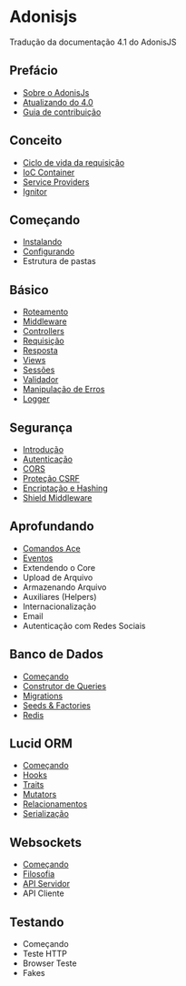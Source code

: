 # Adonisjs
Tradução da documentação 4.1 do AdonisJS

## Prefácio
+ [Sobre o AdonisJs](https://github.com/tavaresgerson/adonisdocbr/blob/master/doc/preface/about.md)
+ [Atualizando do 4.0](https://github.com/tavaresgerson/adonisdocbr/blob/master/doc/preface/upgrade-guide.md)
+ [Guia de contribuição](https://github.com/tavaresgerson/adonisdocbr/blob/master/doc/preface/contribution-guide.md)

## Conceito
+ [Ciclo de vida da requisição](https://github.com/tavaresgerson/adonisdocbr/blob/master/doc/concept/request-lifecycle.md)
+ [IoC Container](https://github.com/tavaresgerson/adonisdocbr/blob/master/doc/concept/ioc-container.md)
+ [Service Providers](https://github.com/tavaresgerson/adonisdocbr/blob/master/doc/concept/service-providers.md)
+ [Ignitor](https://github.com/tavaresgerson/adonisdocbr/blob/master/doc/concept/ignitor.md)

## Começando
+ [Instalando](https://github.com/tavaresgerson/adonisdocbr/blob/master/doc/started/installation.md)
+ [Configurando](https://github.com/tavaresgerson/adonisdocbr/blob/master/doc/started/configuration-and-env.md)
+ Estrutura de pastas

## Básico
+ [Roteamento](https://github.com/tavaresgerson/adonisdocbr/blob/master/doc/basics/routing.md)
+ [Middleware](https://github.com/tavaresgerson/adonisdocbr/blob/master/doc/basics/middleware.md)
+ [Controllers](https://github.com/tavaresgerson/adonisdocbr/blob/master/doc/basics/controllers.md)
+ [Requisição](https://github.com/tavaresgerson/adonisdocbr/blob/master/doc/basics/request.md)
+ [Resposta](https://github.com/tavaresgerson/adonisdocbr/blob/master/doc/basics/response.md)
+ [Views](https://github.com/tavaresgerson/adonisdocbr/blob/master/doc/basics/views.md)
+ [Sessões](https://github.com/tavaresgerson/adonisdocbr/blob/master/doc/basics/sessions.md)
+ [Validador](https://github.com/tavaresgerson/adonisdocbr/blob/master/doc/basics/validator.md)
+ [Manipulação de Erros](https://github.com/tavaresgerson/adonisdocbr/blob/master/doc/basics/exceptions.md)
+ [Logger](https://github.com/tavaresgerson/adonisdocbr/blob/master/doc/basics/logger.md)

## Segurança
+ [Introdução](https://github.com/tavaresgerson/adonisdocbr/blob/master/doc/security/introduction.md)
+ [Autenticação](https://github.com/tavaresgerson/adonisdocbr/blob/master/doc/security/authentication.md)
+ [CORS](https://github.com/tavaresgerson/adonisdocbr/blob/master/doc/security/cors.md)
+ [Proteção CSRF](https://github.com/tavaresgerson/adonisdocbr/blob/master/doc/security/csrf.md)
+ [Encriptação e Hashing](https://github.com/tavaresgerson/adonisdocbr/blob/master/doc/security/encryption-and-hashing.md)
+ [Shield Middleware](https://github.com/tavaresgerson/adonisdocbr/blob/master/doc/security/shield.md)

## Aprofundando
+ [Comandos Ace](https://github.com/tavaresgerson/adonisdocbr/blob/master/doc/deeper/ace.md)
+ [Eventos](https://github.com/tavaresgerson/adonisdocbr/blob/master/doc/deeper/event.md)
+ Extendendo o Core
+ Upload de Arquivo
+ Armazenando Arquivo
+ Auxiliares (Helpers)
+ Internacionalização
+ Email
+ Autenticação com Redes Sociais

## Banco de Dados
+ [Começando](https://github.com/tavaresgerson/adonisdocbr/blob/master/doc/database/started.md)
+ [Construtor de Queries](https://github.com/tavaresgerson/adonisdocbr/blob/master/doc/database/query-builder.md)
+ [Migrations](https://github.com/tavaresgerson/adonisdocbr/blob/master/doc/database/migrations.md)
+ [Seeds & Factories](https://github.com/tavaresgerson/adonisdocbr/blob/master/doc/database/seeds_and_factories.md)
+ [Redis](https://github.com/tavaresgerson/adonisdocbr/blob/master/doc/database/redis.md)

## Lucid ORM
+ [Começando](https://github.com/tavaresgerson/adonisdocbr/blob/master/doc/orm/started.md)
+ [Hooks](https://github.com/tavaresgerson/adonisdocbr/blob/master/doc/orm/hooks.md)
+ [Traits](https://github.com/tavaresgerson/adonisdocbr/blob/master/doc/orm/traits.md)
+ [Mutators](https://github.com/tavaresgerson/adonisdocbr/blob/master/doc/orm/mutators.md)
+ [Relacionamentos](https://github.com/tavaresgerson/adonisdocbr/blob/master/doc/orm/relationships.md)
+ [Serialização](https://github.com/tavaresgerson/adonisdocbr/blob/master/doc/orm/serializers.md)

## Websockets
+ [Começando](https://github.com/tavaresgerson/adonisdocbr/blob/master/doc/websocket/started.md)
+ [Filosofia](https://github.com/tavaresgerson/adonisdocbr/blob/master/doc/websocket/philosophy.md)
+ [API Servidor](https://github.com/tavaresgerson/adonisdocbr/blob/master/doc/websocket/server.md)
+ API Cliente

## Testando
+ Começando
+ Teste HTTP
+ Browser Teste
+ Fakes
